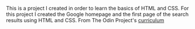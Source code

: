 This is a project I created in order to learn the basics of HTML and CSS.
For this project I created the Google homepage and the first page of the search results using HTML and CSS.
From The Odin Project's [curriculum](http://www.theodinproject.com/courses/web-development-101/lessons/html-css)